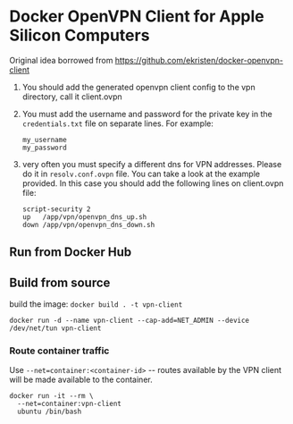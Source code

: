 # Docker OpenVPN Client for Apple Silicon Computers

Original idea borrowed from https://github.com/ekristen/docker-openvpn-client

1. You should add the generated openvpn client config to the vpn directory, call it client.ovpn
2. You must add the username and password for the private key in the `credentials.txt` file on separate lines. For
   example:

   ```
   my_username
   my_password
   ```
3. very often you must specify a different dns for VPN addresses. Please do it in `resolv.conf.ovpn` file. You can take
   a look at the example provided. In this case you should add the following lines on client.ovpn file:

   ```
   script-security 2
   up   /app/vpn/openvpn_dns_up.sh
   down /app/vpn/openvpn_dns_down.sh
   ```

## Run from Docker Hub


## Build from source

build the image: `docker build . -t vpn-client`

```
docker run -d --name vpn-client --cap-add=NET_ADMIN --device /dev/net/tun vpn-client
```

### Route container traffic

Use `--net=container:<container-id>` -- routes available by the VPN client will be made available to the container.

```
docker run -it --rm \
  --net=container:vpn-client
  ubuntu /bin/bash
```
